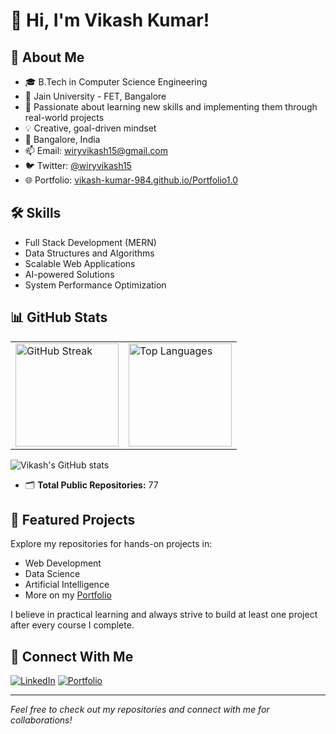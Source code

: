 # 👋 Hi, I'm Vikash Kumar!

## 🚀 About Me

- 🎓 B.Tech in Computer Science Engineering  
- 🏫 Jain University - FET, Bangalore  
- 🌱 Passionate about learning new skills and implementing them through real-world projects  
- 💡 Creative, goal-driven mindset  
- 📍 Bangalore, India  
- 📫 Email: wiryvikash15@gmail.com  
- 🐦 Twitter: [@wiryvikash15](https://twitter.com/wiryvikash15)  
- 🌐 Portfolio: [vikash-kumar-984.github.io/Portfolio1.0](https://vikash-kumar-984.github.io/Portfolio1.0/)

## 🛠️ Skills

- Full Stack Development (MERN)
- Data Structures and Algorithms
- Scalable Web Applications
- AI-powered Solutions
- System Performance Optimization

## 📊 GitHub Stats

<table>
  <tr>
    <td>
      <img src="https://github-readme-streak-stats.herokuapp.com/?user=Vikash-Kumar-984" alt="GitHub Streak" height="165"/>
    </td>
    <td>
      <img src="https://github-readme-stats.vercel.app/api/top-langs/?username=Vikash-Kumar-984&layout=compact&langs_count=8" alt="Top Languages" height="165"/>
    </td>
  </tr>
</table>

![Vikash's GitHub stats](https://github-readme-stats.vercel.app/api?username=Vikash-Kumar-984&show_icons=true&hide_title=true)

- 🗂️ **Total Public Repositories:** 77

## 📂 Featured Projects

Explore my repositories for hands-on projects in:
- Web Development
- Data Science
- Artificial Intelligence
- More on my [Portfolio](https://vikash-kumar-984.github.io/Portfolio1.0/)

I believe in practical learning and always strive to build at least one project after every course I complete.

## 🤝 Connect With Me

[![LinkedIn](https://img.shields.io/badge/-LinkedIn-blue?style=flat-square&logo=linkedin)](https://linkedin.com/in/vikash-kumar-984)
[![Portfolio](https://img.shields.io/badge/-Portfolio-black?style=flat-square&logo=github)](https://vikash-kumar-984.github.io/Portfolio1.0/)

---

*Feel free to check out my repositories and connect with me for collaborations!*
